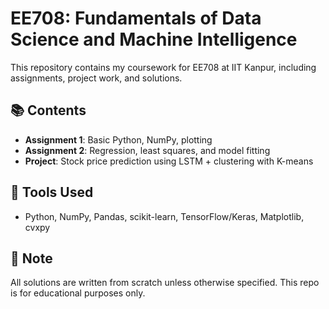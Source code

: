 # EE708: Fundamentals of Data Science and Machine Intelligence

This repository contains my coursework for EE708 at IIT Kanpur, including assignments, project work, and solutions.

## 📚 Contents
- **Assignment 1**: Basic Python, NumPy, plotting
- **Assignment 2**: Regression, least squares, and model fitting
- **Project**: Stock price prediction using LSTM + clustering with K-means

## 🔧 Tools Used
- Python, NumPy, Pandas, scikit-learn, TensorFlow/Keras, Matplotlib, cvxpy

## 📌 Note
All solutions are written from scratch unless otherwise specified. This repo is for educational purposes only.
